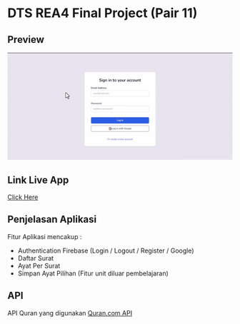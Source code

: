 # DTS REA4 Final Project (Pair 11)

## Preview

![](preview.gif)

## Link Live App

[Click Here](https://#)

## Penjelasan Aplikasi

Fitur Aplikasi mencakup :
- Authentication Firebase (Login / Logout / Register / Google)
- Daftar Surat
- Ayat Per Surat
- Simpan Ayat Pilihan (Fitur unit diluar pembelajaran)

## API 
API Quran yang digunakan [Quran.com API](https://api.quran.com/api/v3)

